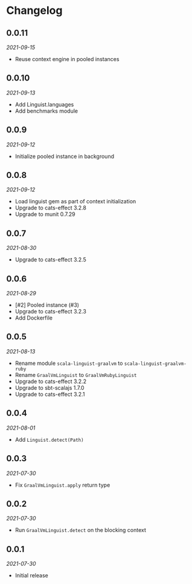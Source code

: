 # Changelog

## 0.0.11

_2021-09-15_

 * Reuse context engine in pooled instances

## 0.0.10

_2021-09-13_

 * Add Linguist.languages
 * Add benchmarks module

## 0.0.9

_2021-09-12_

* Initialize pooled instance in background

## 0.0.8

_2021-09-12_

 * Load linguist gem as part of context initialization
 * Upgrade to cats-effect 3.2.8
 * Upgrade to munit 0.7.29

## 0.0.7

_2021-08-30_

 * Upgrade to cats-effect 3.2.5

## 0.0.6

_2021-08-29_

 * [#2] Pooled instance (#3)
 * Upgrade to cats-effect 3.2.3
 * Add Dockerfile

## 0.0.5

_2021-08-13_

 * Rename module `scala-linguist-graalvm` to `scala-linguist-graalvm-ruby`
 * Rename `GraalVmLinguist` to `GraalVmRubyLinguist`
 * Upgrade to cats-effect 3.2.2
 * Upgrade to sbt-scalajs 1.7.0
 * Upgrade to cats-effect 3.2.1

## 0.0.4

_2021-08-01_

 * Add `Linguist.detect(Path)`

## 0.0.3

_2021-07-30_

 * Fix `GraalVmLinguist.apply` return type

## 0.0.2

_2021-07-30_

 * Run `GraalVmLinguist.detect` on the blocking context

## 0.0.1

_2021-07-30_

 * Initial release